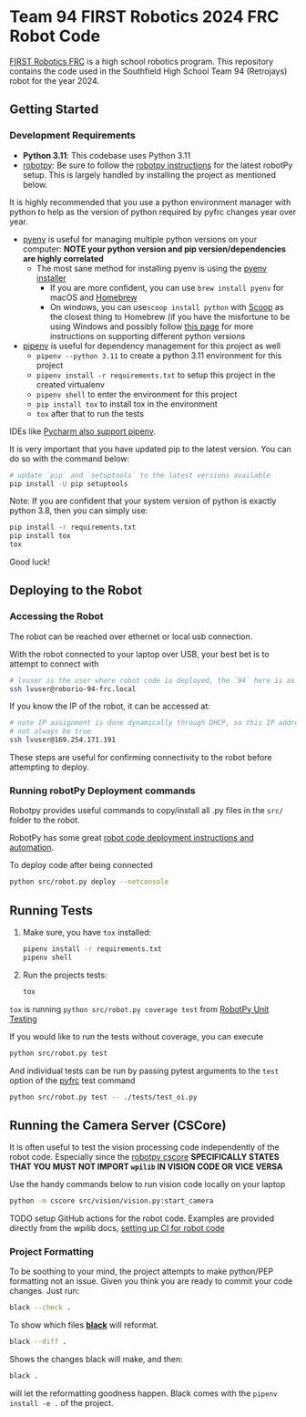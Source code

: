 # Team 94 FIRST Robotics 2024 FRC Robot Code

[FIRST Robotics FRC] is a high school robotics program. This repository contains the code used in the
Southfield High School Team 94 (Retrojays) robot for the year 2024.

## Getting Started

### Development Requirements

* **Python 3.11**: This codebase uses Python 3.11
* [robotpy]: Be sure to follow the [robotpy instructions] for the latest robotPy setup. This is largely handled by
  installing the project as mentioned below.

It is highly recommended that you use a python environment manager with python to help as the version of python required
by pyfrc changes year over year.

* [pyenv] is useful for managing multiple python versions on your computer: **NOTE your python version and pip
  version/dependencies are highly correlated**
    * The most sane method for installing pyenv is using the [pyenv installer]
        * If you are more confident, you can use `brew install pyenv` for macOS and [Homebrew]
        * On windows, you can use`scoop install python` with [Scoop] as the closest thing to Homebrew
          (if you have the misfortune to be using Windows and possibly follow [this page] for more instructions on
          supporting different python versions
* [pipenv] is useful for dependency management for this project as well
    * `pipenv --python 3.11` to create a python 3.11 environment for this project
    * `pipenv install -r requirements.txt` to setup this project in the created virtualenv
    * `pipenv shell` to enter the environment for this project
    * `pip install tox` to install tox in the environment
    * `tox` after that to run the tests

IDEs like [Pycharm also support pipenv].

It is very important that you have updated pip to the latest version. You can do so with the command below:

```bash
# update `pip` and `setuptools` to the latest versions available
pip install -U pip setuptools
```

Note: If you are confident that your system version of python is exactly python 3.8, then you can simply use:

```bash
pip install -r requirements.txt
pip install tox
tox
```

Good luck!

## Deploying to the Robot

### Accessing the Robot

The robot can be reached over ethernet or local usb connection.

With the robot connected to your laptop over USB, your best bet is to attempt to connect with

```bash
# lvuser is the user where robot code is deployed, the `94` here is as programmed when flashing the roborio
ssh lvuser@roborio-94-frc.local
```

If you know the IP of the robot, it can be accessed at:

```bash
# note IP assignment is done dynamically through DHCP, so this IP address may
# not always be true
ssh lvuser@169.254.171.191
```

These steps are useful for confirming connectivity to the robot before attempting to deploy.

### Running robotPy Deployment commands

Robotpy provides useful commands to copy/install all .py files in the `src/` folder to the robot.

RobotPy has some great [robot code deployment instructions and automation].

To deploy code after being connected 
```bash
python src/robot.py deploy --netconsole
```

## Running Tests

1. Make sure, you have `tox` installed:

    ```bash
    pipenv install -r requirements.txt
    pipenv shell
    ```

2. Run the projects tests:

   ```bash
   tox
   ```

`tox` is running `python src/robot.py coverage test` from [RobotPy Unit Testing]

If you would like to run the tests without coverage, you can execute

```bash
python src/robot.py test
```

And individual tests can be run by passing pytest arguments to the `test` option of the [pyfrc] test command

```bash
python src/robot.py test -- ./tests/test_oi.py
```

## Running the Camera Server (CSCore)

It is often useful to test the vision processing code independently of the robot code. Especially since the
[robotpy cscore] **SPECIFICALLY STATES THAT YOU MUST NOT IMPORT `wpilib` IN VISION CODE OR VICE VERSA**

Use the handy commands below to run vision code locally on your laptop

```bash
python -m cscore src/vision/vision.py:start_camera
```

TODO setup GitHub actions for the robot code. Examples are provided directly from the wpilib docs,
[setting up CI for robot code]

### Project Formatting

To be soothing to your mind, the project attempts to make python/PEP formatting not an issue. Given you
think you are ready to commit your code changes. Just run:

```bash
black --check .
```

To show which files **[black]** will reformat.

```bash
black --diff .
```

Shows the changes black will make, and then:

```bash
black .
```

will let the reformatting goodness happen. Black comes with the `pipenv install -e .` of the project.


[black]: https://github.com/ambv/black

[FIRST Robotics FRC]: http://www.usfirst.org/

[Homebrew]: https://brew.sh/

[pipenv]: https://github.com/pypa/pipenv

[pyenv]: https://github.com/pyenv/pyenv

[pyenv installer]: https://github.com/pyenv/pyenv-installer

[Pycharm also support pipenv]: https://www.jetbrains.com/help/pycharm/pipenv.html

[pyfrc]: https://github.com/robotpy/pyfrc

[pyfrc instructions]: http://pyfrc.readthedocs.org/en/latest/

[robot code deployment instructions and automation]: https://robotpy.readthedocs.io/en/stable/guide/deploy.html

[robotpy]: https://robotpy.readthedocs.io/en/stable/index.html

[robotpy cscore]: https://robotpy.readthedocs.io/en/stable/vision/roborio.html#image-processing

[robotpy instructions]: https://robotpy.readthedocs.io/en/stable/getting_started.html

[RobotPy Unit Testing]: https://robotpy.readthedocs.io/en/stable/guide/testing.html

[Scoop]: https://scoop.sh/

[setting up CI for robot code]: https://docs.wpilib.org/en/stable/docs/software/advanced-gradlerio/robot-code-ci.html

[this page]: https://github.com/lukesampson/scoop/wiki/Switching-Ruby-and-Python-Versions









